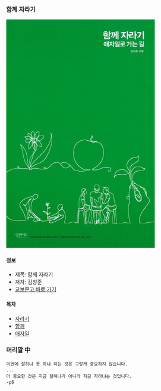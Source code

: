 ### 함께 자라기

<img src="thumbnail.png" width="400">


#### 정보
- 제목: 함께 자라기
- 저자: 김창준
- [교보문고 바로 가기](https://product.kyobobook.co.kr/detail/S000001033071)

#### 목차
- [자라기](자라기/README.md)
- [함께](함께/README.md)
- [애자일](애자일/README.md)

### 머리말 中
```
이번에 잘하냐 못 하냐 하는 것은 그렇게 중요하지 않습니다.
...
더 중요한 것은 지금 잘하냐가 아니라 지금 자라냐는 것입니다.
-p6
```

